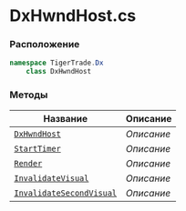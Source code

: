 
# DxHwndHost.cs
### Расположение
```csharp
namespace TigerTrade.Dx  
    class DxHwndHost
```

### Методы
| Название | Описание |
| --- | --- |
| [`DxHwndHost`](./Методы/DxHwndHost.md) | *Описание* |
| [`StartTimer`](./Методы/StartTimer.md) | *Описание* |
| [`Render`](./Методы/Render.md) | *Описание* |
| [`InvalidateVisual`](./Методы/InvalidateVisual.md) | *Описание* |
| [`InvalidateSecondVisual`](./Методы/InvalidateSecondVisual.md) | *Описание* |
